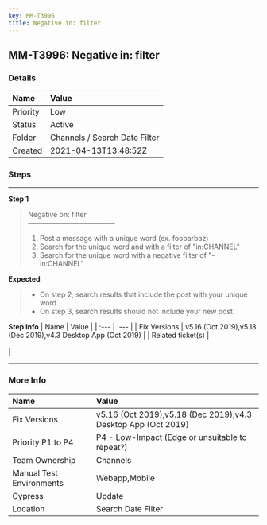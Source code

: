 ```yaml
---
key: MM-T3996
title: Negative in: filter
---
```


## MM-T3996: Negative in: filter

### Details

| Name     | Value                         |
| :------- | :---------------------------- |
| Priority | Low                           |
| Status   | Active                        |
| Folder   | Channels / Search Date Filter |
| Created  | 2021-04-13T13:48:52Z          |

### Steps

<hr/>

**Step 1**

> <article>Negative on: filter<br>–––––––––––––––––––––––––<ol><li>Post a message with a unique word (ex. foobarbaz)</li><li>Search for the unique word and with a filter of "in:CHANNEL"&nbsp;</li><li>Search for the unique word with a negative filter of "-in:CHANNEL"</li></ol></article>

**Expected**

> <article><ul><li>On step 2, search results that include the post with your unique word.</li><li>On step 3, search results should not include your new post.</li></ul></article>

**Step Info**
| Name | Value |
| :--- | :--- |
| Fix Versions | v5.16 (Oct 2019),v5.18 (Dec 2019),v4.3 Desktop App (Oct 2019) |
| Related ticket(s) | <br><br> |

<hr/>

### More Info

| Name                     | Value                                                         |
| :----------------------- | :------------------------------------------------------------ |
| Fix Versions             | v5.16 (Oct 2019),v5.18 (Dec 2019),v4.3 Desktop App (Oct 2019) |
| Priority P1 to P4        | P4 - Low-Impact (Edge or unsuitable to repeat?)               |
| Team Ownership           | Channels                                                      |
| Manual Test Environments | Webapp,Mobile                                                 |
| Cypress                  | Update                                                        |
| Location                 | Search Date Filter                                            |
